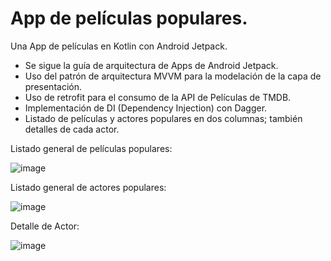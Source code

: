# App de películas populares.

Una App de películas en Kotlin con Android Jetpack. 

- Se sigue la guía de arquitectura de Apps de Android Jetpack. 
- Uso del patrón de arquitectura MVVM para la modelación de la capa de presentación.
- Uso de retrofit para el consumo de la API de Películas de TMDB.
- Implementación de DI (Dependency Injection) con Dagger.
- Listado de películas y actores populares en dos columnas; también detalles de cada actor.

Listado general de películas populares:

![image](https://user-images.githubusercontent.com/14956276/118378017-cafd7300-b59e-11eb-8191-3e176adf3cda.png)

Listado general de actores populares:

![image](https://user-images.githubusercontent.com/14956276/118378039-ec5e5f00-b59e-11eb-8506-afd6416a45fc.png)

Detalle de Actor:

![image](https://user-images.githubusercontent.com/14956276/118378049-f7b18a80-b59e-11eb-97cf-260bb11214cf.png)
